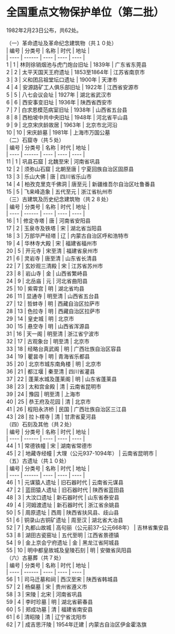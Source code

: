# 全国重点文物保护单位（第二批）  
  
1982年2月23日公布，共62处。  
  
（一）革命遗址及革命纪念建筑物（共１０处）  
| 编号 | 分类号 | 名称 | 时代 | 地址 |  
| ---- | ------ | ---- | ---- | ---- |  
 1 | 1 | 林则徐销烟池与虎门炮台旧址 | 1839年 | 广东省东莞县  
 2 | 2 | 太平天国天王府遗址 | 1853至1864年 | 江苏省南京市  
 3 | 3 | 义和团吕祖堂坛口遗址 | 1900年 | 天津市  
 4 | 4 | 安源路矿工人俱乐部旧址 | 1922年 | 江西省安源市  
 5 | 5 | 八七会议会址 | 1927年 | 湖北省武汉市  
 6 | 6 | 西安事变旧址 | 1936年 | 陕西省西安市  
 7 | 7 | 白求恩模范病室旧址 | 1938年 | 山西省五台县  
 8 | 8 | 西柏坡中共中央旧址 | 1948年 | 河北省平山县  
 9 | 9 | 北京宋庆龄故居 | 1963年 | 北京市北河沿  
 10 | 10 | 宋庆龄墓 | 1981年 | 上海市万国公墓  
（二）石窟寺（共５处）  
| 编号 | 分类号 | 名称 | 时代 | 地址 |  
| ---- | ------ | ---- | ---- | ---- |  
11 | 1 | 巩县石窟 | 北魏至宋 | 河南省巩县  
12 | 2 | 须弥山石窟 | 北朝至唐 | 宁夏回族自治区固原县  
13 | 3 | 乐山大佛 | 唐 | 四川省乐山市  
14 | 4 | 柏孜克里克千佛洞 | 唐至元 | 新疆维吾尔自治区吐鲁番县  
15 | 5 | 飞来峰造象 | 五代至元 | 浙江省杭州市  
（三）古建筑及历史纪念建筑物（共２８处）  
| 编号 | 分类号 | 名称 | 时代 | 地址 |  
| ---- | ------ | ---- | ---- | ---- |  
16 | 1 | 修定寺塔 | 唐 | 河南省安阳县  
17 | 2  | 玉泉寺及铁塔 | 宋 | 湖北省当阳县  
18 | 3 | 万部华严经塔 | 辽 | 内蒙古自治区呼和浩特市  
19 | 4 | 华林寺大殿 | 宋 | 福建省福州市  
20 | 5 | 开元寺 | 宋至清 | 福建省泉州市  
21 | 6 | 灵岩寺 | 唐至清 | 山东省长清县  
22 | 7 | 玄妙观三清殿 | 宋 | 江苏省苏州市  
23 | 8 | 岩山寺 | 金 | 山西省繁峙县  
24 | 9 | 北岳庙 | 元 | 河北省曲阳县  
25 | 10 | 紫霄宫 | 明 | 湖北省均县  
26 | 11 | 显通寺 | 明至清 | 山西省五台县  
27 | 12 | 哲蚌寺 | 明 | 西藏自治区拉萨市  
28 | 13 | 色拉寺 | 明 | 西藏自治区拉萨市  
29 | 14 | 皇史城 | 明 | 北京市  
30 | 15 | 悬空寺 | 明 | 山西省浑源县  
31 | 16 | 天一阁 | 明至清 | 浙江省宁波市  
32 | 17 | 古观象台 | 明至清 | 北京市  
33 | 18 | 经略台真武阁 | 明 | 广西壮族自治区容县  
34 | 19 | 瞿昙寺 | 明 | 青海省乐都县  
35 | 20 | 北京市城东南角楼 | 明 | 北京市  
36 | 21 | 都江堰 | 秦至清 | 四川省灌县  
37 | 22 | 蓬莱水城及蓬莱阁 | 明 | 山东省蓬莱县  
38 | 23 | 太和宫金殿 | 清 | 云南省昆明市  
39 | 24 | 豫园 | 明至清 | 上海市  
40 | 25 | 恭王府及花园 | 清 | 北京市  
41 | 26 | 程阳永济桥 | 民国 | 广西壮族自治区三江县  
43 | 28 | 拉卜楞寺 | 清 | 甘肃省夏河县  
（四）石刻及其他（共２处）  
| 编号 | 分类号 | 名称 | 时代 | 地址 |  
| ---- | ------ | ---- | ---- | ---- |  
44 | 1 | 常德铁幢 | 宋 | 湖南省常德市  
45 | 2 | 地藏寺经幢 | 大理（公元937-1094年） | 云南省昆明市 |  
（五）古遗址（共１０处）  
| 编号 | 分类号 | 名称 | 时代 | 地址 |  
| ---- | ------ | ---- | ---- | ---- |  
46 | 1 | 元谋猿人遗址 | 旧石器时代 | 云南省元谋县  
47 | 2 | 蓝田猿人遗址 | 旧石器时代 | 陕西省蓝田县  
48 | 3 | 大汶口遗址 | 新石器时代 | 山东省泰安县  
49 | 4 | 河姆渡遗址 | 新石器时代 | 浙江省余姚县  
50 | 5 | 周原遗址 | 西周 | 陕西省扶风县、歧山县  
51 | 6 | 铜录山古铜矿遗址 | 周至汉 | 湖北省大冶县  
52 | 7 | 丸都山故城 | 高句丽（公元前37-公元668年） |  吉林省集安县  
53 | 8 | 湖田古瓷窑址 | 五代至明 | 江西省景德镇  
54 | 9 | 金上京会宁府遗址 | 金 | 黑龙江省阿城县  
55 | 10 | 明中都皇故城及皇陵石刻 | 明 | 安徽省凤阳县  
（六）古墓葬（共７处）  
| 编号 | 分类号 | 名称 | 时代 | 地址 |  
| ---- | ------ | ---- | ---- | ---- |  
56 | 1 | 司马迁墓和祠 | 西汉至宋 | 陕西省韩城县  
57 | 2 | 杨粲墓 | 宋 | 贵州省遵义市  
58 | 3 | 宋陵 | 北宋 | 河南省巩县  
59 | 4 | 李时珍墓 | 明 | 湖北省蕲春县  
60 | 5 | 郑成功墓 | 清 | 福建省南安县  
61 | 6 | 清昭陵 | 清 | 辽宁省沈阳市  
62 | 7 | 成吉思汗陵 | 1954年迁建 | 内蒙古自治区伊金霍洛旗  
